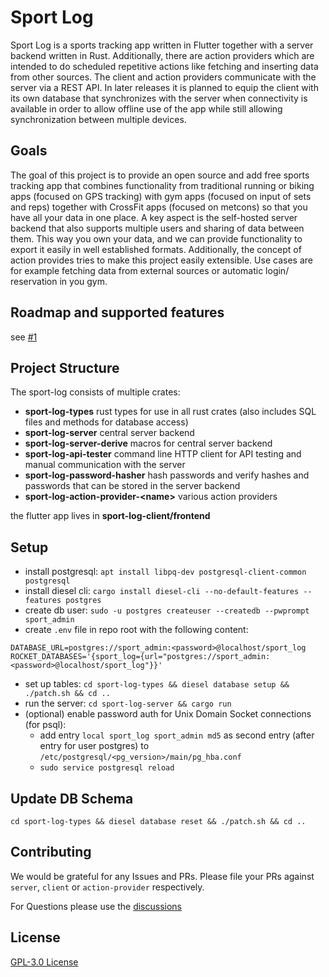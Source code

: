 # Sport Log

Sport Log is a sports tracking app written in Flutter together with a server backend written in Rust.
Additionally, there are action providers which are intended to do scheduled repetitive actions like fetching and inserting data from other sources.
The client and action providers communicate with the server via a REST API.
In later releases it is planned to equip the client with its own database that synchronizes with the server when connectivity is available in order to allow offline use of the app while still allowing synchronization between multiple devices.

## Goals

The goal of this project is to provide an open source and add free sports tracking app that combines functionality from traditional running or biking apps (focused on GPS tracking) with gym apps (focused on input of sets and reps) together with CrossFit apps (focused on metcons) so that you have all your data in one place.
A key aspect is the self-hosted server backend that also supports multiple users and sharing of data between them.
This way you own your data, and we can provide functionality to export it easily in well established formats.
Additionally, the concept of action provides tries to make this project easily extensible.
Use cases are for example fetching data from external sources or automatic login/ reservation in you gym.

## Roadmap and supported features

see [#1](https://github.com/LorenzSchueler/sport-log/issues/1)

## Project Structure

The sport-log consists of multiple crates:

- **sport-log-types** rust types for use in all rust crates (also includes SQL files and methods for database access)
- **sport-log-server** central server backend
- **sport-log-server-derive** macros for central server backend
- **sport-log-api-tester** command line HTTP client for API testing and manual communication with the server
- **sport-log-password-hasher** hash passwords and verify hashes and passwords that can be stored in the server backend
- **sport-log-action-provider-\<name\>** various action providers

the flutter app lives in **sport-log-client/frontend**

## Setup

* install postgresql: `apt install libpq-dev postgresql-client-common postgresql`
* install diesel cli: `cargo install diesel-cli --no-default-features --features postgres`
* create db user: `sudo -u postgres createuser --createdb --pwprompt sport_admin`
* create `.env` file in repo root with the following content:
```
DATABASE_URL=postgres://sport_admin:<password>@localhost/sport_log
ROCKET_DATABASES='{sport_log={url="postgres://sport_admin:<password>@localhost/sport_log"}}'
```
* set up tables: `cd sport-log-types && diesel database setup && ./patch.sh && cd ..`
* run the server: `cd sport-log-server && cargo run`
* (optional) enable password auth for Unix Domain Socket connections (for psql): 
    * add entry `local sport_log sport_admin md5` as second entry (after entry for user postgres) to `/etc/postgresql/<pg_version>/main/pg_hba.conf`
    * `sudo service postgresql reload`

## Update DB Schema

`cd sport-log-types && diesel database reset && ./patch.sh && cd ..`

## Contributing

We would be grateful for any Issues and PRs. Please file your PRs against `server`, `client` or `action-provider` respectively.

For Questions please use the [discussions](https://github.com/LorenzSchueler/sport-log/discussions)

## License

[GPL-3.0 License](LICENSE)